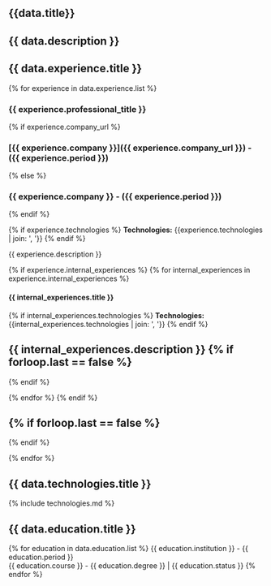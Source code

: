 


## {{data.title}}

{{ data.description }}
---

## {{ data.experience.title }}

{% for experience in data.experience.list %}

### {{ experience.professional_title }}

{% if experience.company_url %}
### [{{ experience.company }}]({{ experience.company_url }}) - ({{ experience.period }})
  {% else %}
### {{ experience.company }} - ({{ experience.period }})

{% endif %}

{% if experience.technologies %}
  **Technologies:** {{experience.technologies | join: ', '}}
{% endif %}

{{ experience.description }}

{% if experience.internal_experiences %}
  {% for internal_experiences in experience.internal_experiences %}

#### {{ internal_experiences.title }}

{% if internal_experiences.technologies %}
  **Technologies:** {{internal_experiences.technologies | join: ', '}}
{% endif %}

{{ internal_experiences.description }}
{% if forloop.last == false %}
---
{% endif %}

{% endfor %}
{% endif %}

{% if forloop.last == false %}
---
{% endif %}

{% endfor %}

## {{ data.technologies.title }}
{% include technologies.md %}

## {{ data.education.title }}

{% for education in data.education.list %}
  {{ education.institution }} - {{ education.period }} \
  {{ education.course }} - {{ education.degree }} | {{ education.status }}
{% endfor %}
